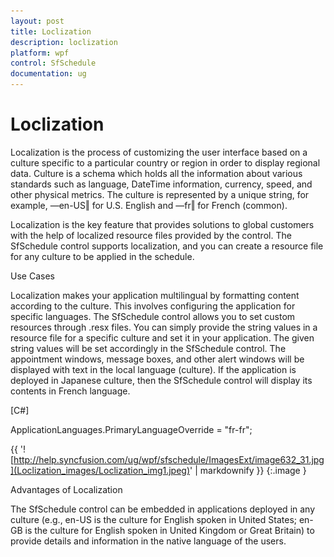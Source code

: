 ```yaml
---
layout: post
title: Loclization
description: loclization
platform: wpf
control: SfSchedule
documentation: ug
---
```


# Loclization

Localization is the process of customizing the user interface based on a culture specific to a particular country or region in order to display regional data. Culture is a schema which holds all the information about various standards such as language, DateTime information, currency, speed, and other physical metrics. The culture is represented by a unique string, for example, ―en-US‖ for U.S. English and ―fr‖ for French (common).

Localization is the key feature that provides solutions to global customers with the help of localized resource files provided by the control. The SfSchedule control supports localization, and you can create a resource file for any culture to be applied in the schedule.

Use Cases

Localization makes your application multilingual by formatting content according to the culture. This involves configuring the application for specific languages. The SfSchedule control allows you to set custom resources through .resx files. You can simply provide the string values in a resource file for a specific culture and set it in your application. The given string values will be set accordingly in the SfSchedule control. The appointment windows, message boxes, and other alert windows will be displayed with text in the local language (culture). If the application is deployed in Japanese culture, then the SfSchedule control will display its contents in French language.

[C#]

ApplicationLanguages.PrimaryLanguageOverride = "fr-fr";



{{ '![http://help.syncfusion.com/ug/wpf/sfschedule/ImagesExt/image632_31.jpg](Loclization_images/Loclization_img1.jpeg)' | markdownify }}
{:.image }




Advantages of Localization

The SfSchedule control can be embedded in applications deployed in any culture (e.g., en-US is the culture for English spoken in United States; en-GB is the culture for English spoken in United Kingdom or Great Britain) to provide details and information in the native language of the users.

